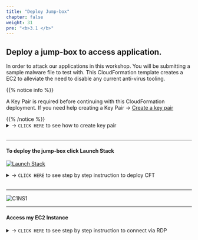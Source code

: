 ```yaml
---
title: "Deploy Jump-box"
chapter: false
weight: 31
pre: "<b>3.1 </b>"
---
```


## Deploy a jump-box to access application.

In order to attack our applications in this workshop. You will be submitting a sample malware file to test with. This CloudFormation template creates a EC2 to alleviate the need to disable any current anti-virus tooling.

{{% notice info %}}
<p style='text-align: left;'>
A Key Pair is required before continuing with this CloudFormation deployment. If you need help creating a Key Pair -> <a href="https://docs.aws.amazon.com/AWSEC2/latest/UserGuide/ec2-key-pairs.html#having-ec2-create-your-key-pair" target="_top">Create a key pair</a>
</p>
{{% /notice %}}

<details>
  <summary> -> <code>CLICK HERE</code> to see how to create key pair</summary>

- In AWS navigate to **EC2**
- In the left-hand menu, under **Network & Security** select **Key Pairs**
- Click **Create Key Pair**
- Name: <code>immersion-kp</code>
- Private Key Format: **.pem**
- Click **Create key pair**
- Save the Key Pair to your local machine. It will be needed later.

![C1NS1](/images/create_kp.png) 
![C1NS1](/images/create_kp2.png) 

</details>
<br>

---

#### To deploy the jump-box click **Launch Stack**

[![Launch Stack](https://cdn.rawgit.com/buildkite/cloudformation-launch-stack-button-svg/master/launch-stack.svg)](https://console.aws.amazon.com/cloudformation/home#/stacks/new?stackName=aws-jumpbox&templateURL=https://immersionday-workshops-trendmicro.s3.amazonaws.com/application-security/app-sec-jumpbox.yml)

<details>
  <summary> -> <code>CLICK HERE</code> to see step by step instruction to deploy CFT</summary>

- Click **Next**

![C1NS1](/images/jumpbox.png)

- Leave the default parameters values, click **Next**

![C1NS1](/images/jumpbox2.png) 

- Optional: configure stack option with tags, otherwise click **Next**

![C1NS1](/images/jumpbox3.png)

- Review and click **Create Stack**

![C1NS1](/images/jumpbox4.png)
![C1NS1](/images/jumpbox5.png) 

- Wait for cloudformation deployment to complete

![C1NS1](/images/wait.png)
![C1NS1](/images/success-deployment.png)

</details>
<br>

---


![C1NS1](/images/jumpbox-architecture.png)

---

#### Access my EC2 Instance


<details>
  <summary> -> <code>CLICK HERE</code> to see step by step instruction to connect via RDP</summary>

- Navigate to **AWS EC2**
- Select instance Name: **TM-Workshop**
- Click **Connect**

![C1NS1](/images/connect.png)

- Select the **RDP client** tab
- Click **Get password**
- Click **Browse**
- Select the <code>immersion-kp.pem</code> file saved earlier
- Click **Decrypt Password**

![C1NS1](/images/connect2.png) 
![C1NS1](/images/connect3.png) 

- Copy down the **Password**
- Select **Download remote desktop file**

![C1NS1](/images/connect4.png)

- Run the RDP file to start the connection
- Click **Connect**
- Paste the decrypted **password** and click **ok**
- Click **Yes**

![C1NS1](/images/wizard.png)
![C1NS1](/images/wizard2.png)
![C1NS1](/images/wizard3.png)
![C1NS1](/images/jump-box-session.png) 


</details>
<br>
